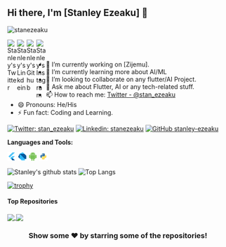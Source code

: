 ## Hi there, I'm [Stanley Ezeaku] 👋

<p align="left"> <img src="https://komarev.com/ghpvc/?username=stanezeaku&label=Views&color=blue&style=plastic" alt="stanezeaku" /> </p>

<a href="https://twitter.com/stanezeaku">
  <img align="left" alt="Stanley's Twitter" width="22px" src="https://cdn.jsdelivr.net/npm/simple-icons@v3/icons/twitter.svg" />
</a>
<a href="https://linkedin.com/in/stanezeaku">
  <img align="left" alt="Stanley's Linkdein" width="22px" src="https://cdn.jsdelivr.net/npm/simple-icons@v3/icons/linkedin.svg" />
</a>
<a href="https://github.com/stanezeaku">
  <img align="left" alt="Stanley's Github" width="22px" src="https://cdn.jsdelivr.net/npm/simple-icons@v3/icons/github.svg" />
</a>
<a href="https://instagram.com/stan_ezeaku/">
  <img align="left" alt="Stanley's Instagram" width="22px" src="https://cdn.jsdelivr.net/npm/simple-icons@v3/icons/instagram.svg" />
</a>

<br/>
<br/>


- 🔭 I’m currently working on [Zijemu].
- 🌱 I’m currently learning more about AI/ML
- 👯 I’m looking to collaborate on any flutter/AI Project.
- 💬 Ask me about Flutter, AI or any tech-related stuff.
- 📫 How to reach me: [Twitter - @stan_ezeaku](https://twitter.com/stanezeaku)
- 😄 Pronouns: He/His
- ⚡ Fun fact: Coding and Learning.

[![Twitter: stan_ezeaku](https://img.shields.io/twitter/follow/stan_ezeaku?style=social)](https://twitter.com/stanezeaku)
[![Linkedin: stanezeaku](https://img.shields.io/badge/-stanezeaku-blue?style=flat-square&logo=Linkedin&logoColor=white&link=https://www.linkedin.com/in/stanezeaku/)](https://www.linkedin.com/in/stanezeaku/)
[![GitHub stanley-ezeaku](https://img.shields.io/github/followers/stanley-ezeaku?label=follow&style=social)](https://github.com/stanezeaku)



**Languages and Tools:**  

<code><img height="20" src="https://raw.githubusercontent.com/github/explore/80688e429a7d4ef2fca1e82350fe8e3517d3494d/topics/flutter/flutter.png"></code>
<code><img height="20" src="https://raw.githubusercontent.com/github/explore/80688e429a7d4ef2fca1e82350fe8e3517d3494d/topics/dart/dart.png"></code>
<code><img height="20" src="https://raw.githubusercontent.com/github/explore/80688e429a7d4ef2fca1e82350fe8e3517d3494d/topics/android/android.png"></code>
<code><img height="20" src="https://raw.githubusercontent.com/github/explore/80688e429a7d4ef2fca1e82350fe8e3517d3494d/topics/python/python.png"></code>

  
  
![Stanley's github stats](https://github-readme-stats.vercel.app/api?username=stanezeaku&show_icons=true) ![Top Langs](https://github-readme-stats.vercel.app/api/top-langs/?username=stanley-ezeaku&layout=compact)

[![trophy](https://github-profile-trophy.vercel.app/?username=stanezeaku&theme=monokai&margin-w=15&margin-h=15&&no-frame=true&row=1)](https://github.com/ryo-ma/github-profile-trophy)


#### Top Repositories


<a href="https://github.com/stanezeaku/zlearning">
  <img align="center" src="https://github-readme-stats.vercel.app/api/pin/?username=stanezeaku&repo=zlearning&theme=buefy" />
</a>
<a href="https://github.com/stanezeaku/smartstan">
  <img align="center" src="https://github-readme-stats.vercel.app/api/pin/?username=stanezeaku&repo=smartstan&theme=buefy" />
</a>


<div align="center">

### Show some ❤️ by starring some of the repositories!

</div>
